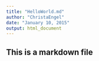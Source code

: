```yaml
---
title: "HelloWorld.md"
author: "ChristaEngel"
date: "January 10, 2015"
output: html_document
---
```

## This is a markdown file